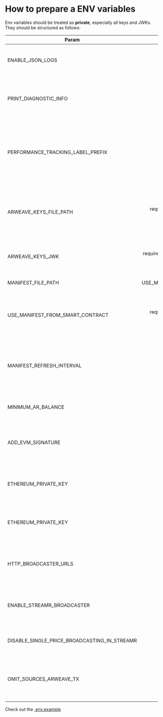 # How to prepare a ENV variables

Env variables should be treated as **private**, especially all keys and JWKs. They should be structured as follows:

| Param                                        |                      Optionality                      | Description                                                                                        |
| -------------------------------------------- | :---------------------------------------------------: | -------------------------------------------------------------------------------------------------- |
| ENABLE_JSON_LOGS                             |                       optional                        | if set to true, logging in JSON format will be enabled                                             |
| PRINT_DIAGNOSTIC_INFO                        |                       optional                        | if set to true, additional info with diagnostics information will be logged                        |
| PERFORMANCE_TRACKING_LABEL_PREFIX            |                       optional                        | if set to true, human-friendly name that will be appended to the performance tracking labels       |
| ARWEAVE_KEYS_FILE_PATH                       |       required if ARWEAVE_KEYS_JWK not provided       | path to the arweave wallet (for relative paths it assumes that you are in the project root folder) |
| ARWEAVE_KEYS_JWK                             |    required if ARWEAVE_KEYS_FILE_PATH not provided    | JWK of arweave wallet (helpful with Docker)                                                        |
| MANIFEST_FILE_PATH                           | required if USE_MANIFEST_FROM_SMART_CONTRACT not true | path to the manifest file                                                                          |
| USE_MANIFEST_FROM_SMART_CONTRACT             |      required if MANIFEST_FILE_PATH not provided      | if set to true, manifest will be loaded from Arweave Smart Contracts                               |
| MANIFEST_REFRESH_INTERVAL                    |                       optional                        | if manifest is loaded from smart contracts it defines how often node will check for new manifest   |
| MINIMUM_AR_BALANCE                           |                       required                        | minimum AR balance required to run the node                                                        |
| ADD_EVM_SIGNATURE                            |                       optional                        | if set to true, EVM signature will be added to each price for each asset                           |
| ETHEREUM_PRIVATE_KEY                         |                       required                        | Ethereum private key that will be used for price data signing                                      |
| ETHEREUM_PRIVATE_KEY                         |                       required                        | Ethereum private key that will be used for price data signing                                      |
| HTTP_BROADCASTER_URLS                        |                       optional                        | array of urls for broadcasters to which prices should be sent                                      |
| ENABLE_STREAMR_BROADCASTER                   |                       required                        | if set to true, single prices and prices packages will be sent to Streamr                          |
| DISABLE_SINGLE_PRICE_BROADCASTING_IN_STREAMR |                       optional                        | if set to true, single prices will not be sent to Streamr                                          |
| OMIT_SOURCES_ARWEAVE_TX                      |                       optional                        | if set to true, single source will not be attached to bundlr transaction                           |

Check out the [.env.example](../.env.example)
